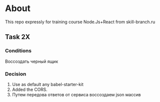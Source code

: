 # About
This repo expressly for training course Node.Js+React from skill-branch.ru

## Task 2X

### Conditions
Воссоздать черный ящик

### Decision
1. Use as default any babel-starter-kit
2. Added the CORS.
3. Путем передова ответов от сервиса воссоздаем json массив
